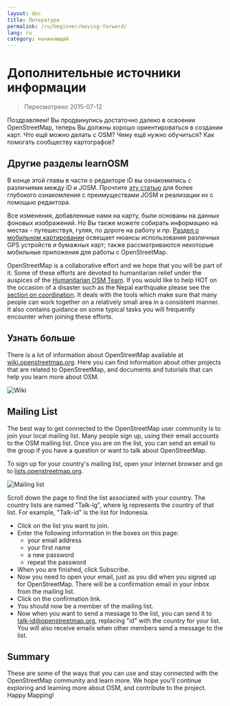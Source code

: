 ```yaml
---
layout: doc
title: Литература
permalink: /ru/beginner/moving-forward/
lang: ru
category: начинающий
---
```


Дополнительные источники информации
===============

> Пересмотрено 2015-07-12  

Поздравляем! Вы продвинулись достаточно далеко в освоении OpenStreetMap, теперь Вы должны хорошо ориентироваться в создании карт. Что ещё можно делать с OSM? Чему ещё нужно обучиться? Как помогать сообществу картографов?  

Другие разделы learnOSM
---------------------------

В конце этой главы в части о редакторе iD вы ознакомились с различиями между iD и JOSM. Прочтите [эту статью](/ru/josm/) для более глубокого ознакомления с преимуществами JOSM и реализации их с помощью редактора.  

Все изменения, добавленные нами на карту, были основаны на данных фоновых изображений. Но Вы также можете собирать информацию на местах - путешествуя, гуляя, по дороге на работу и пр. [Раздел о мобильном картировании](ru/mobile-mapping/) освещает нюансы использования различных GPS устройств и бумажных карт; также рассматриваются некоторые мобильные приложения для работы с OpenStreetMap.  

OpenStreetMap is a collaborative effort and we hope that you will be part of it. Some of these efforts are devoted to humanitarian relief under the auspices of the [Humanitarian OSM Team](http://hotosm.org). If you would like to help HOT on the occasion of a disaster such as the Nepal earthquake please see the [section on coordination](/en/coordination/). It deals with the tools which make sure that many people can work together on a relatively small area in a consistent manner. It also contains guidance on some typical tasks you will frequently encounter when joining these efforts.  


Узнать больше
----------

There is a lot of information about OpenStreetMap available at [wiki.openstreetmap.org](http://wiki.openstreetmap.org/). Here you can find information about other projects that are related to OpenStreetMap, and documents and tutorials that can help you learn more about OSM.  

![Wiki][]

<!-- also more info on this site once it is prepared -->

Mailing List
------------

The best way to get connected to the OpenStreetMap user community is to join your local mailing list. Many people sign up, using their email accounts to the OSM mailing list. Once you are on the list, you can send an email to the group if you have a question or want to talk about OpenStreetMap.  

To sign up for your country's mailing list, open your internet browser and go to [lists.openstreetmap.org](http://lists.openstreetmap.org/).  

![Mailing list][]

Scroll down the page to find the list associated with your country. The country lists are named "Talk-lg", where lg represents the country of that list. For example, "Talk-id" is the list for Indonesia.  

- Click on the list you want to join.  
- Enter the following information in the boxes on this page:  
    +  your email address  
    +  your first name  
    +  a new password  
    +  repeat the password  
- When you are finished, click Subscribe.
- Now you need to open your email, just as you did when you signed up for OpenStreetMap. There will be a confirmation email in your inbox from the mailing list.  
- Click on the confirmation link.  
- You should now be a member of the mailing list.  
- Now when you want to send a message to the list, you can send it to [talk-id@openstreetmap.org](mailto:talk-id@openstreetmap.org), replacing "id" with the country for your list. You will also receive emails when other members send a message to the list.  

<!-- maybe expand and put this back later
MapOSMatic
----------

One such project is called MapOSMatic, which you can access through your
internet browser at [maposmatic.org](http://www.maposmatic.org/). This
is a simple tool for printing a map of any area you choose. It will
automatically create the map, along with a grid over the map, and an
index of locations that are included in the area.

![MapOSMatic][]
-->


Summary
-------

These are some of the ways that you can use and stay connected with the OpenStreetMap community and learn more. We hope you'll continue exploring and learning more about OSM, and contribute to the project. Happy Mapping!


[MapOSMatic]: /images/beginner/maposmatic-homepage.png
[Wiki]: /images/beginner/osm-wiki.png
[Mailing list]: /images/beginner/osm-mailing-lists.png